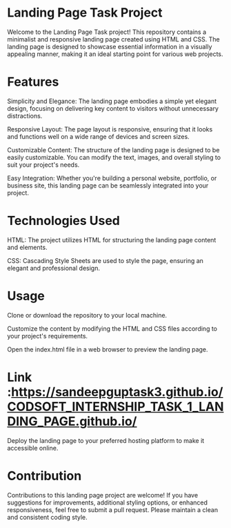 # Landing Page Task Project
Welcome to the Landing Page Task project! This repository contains a minimalist and responsive landing page created using HTML and CSS. The landing page is designed to showcase essential information in a visually appealing manner, making it an ideal starting point for various web projects.

# Features
Simplicity and Elegance: The landing page embodies a simple yet elegant design, focusing on delivering key content to visitors without unnecessary distractions.

Responsive Layout: The page layout is responsive, ensuring that it looks and functions well on a wide range of devices and screen sizes.

Customizable Content: The structure of the landing page is designed to be easily customizable. You can modify the text, images, and overall styling to suit your project's needs.

Easy Integration: Whether you're building a personal website, portfolio, or business site, this landing page can be seamlessly integrated into your project.

# Technologies Used
HTML: The project utilizes HTML for structuring the landing page content and elements.

CSS: Cascading Style Sheets are used to style the page, ensuring an elegant and professional design.

# Usage
Clone or download the repository to your local machine.

Customize the content by modifying the HTML and CSS files according to your project's requirements.

Open the index.html file in a web browser to preview the landing page.

# Link :https://sandeepguptask3.github.io/CODSOFT_INTERNSHIP_TASK_1_LANDING_PAGE.github.io/

Deploy the landing page to your preferred hosting platform to make it accessible online.

# Contribution
Contributions to this landing page project are welcome! If you have suggestions for improvements, additional styling options, or enhanced responsiveness, feel free to submit a pull request. Please maintain a clean and consistent coding style.
